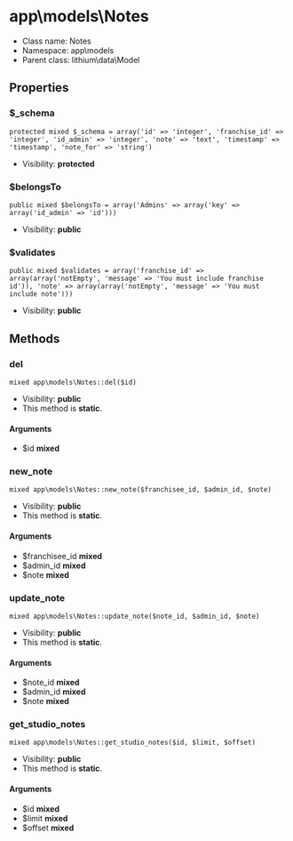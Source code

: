 app\models\Notes
===============






* Class name: Notes
* Namespace: app\models
* Parent class: lithium\data\Model





Properties
----------


### $_schema

    protected mixed $_schema = array('id' => 'integer', 'franchise_id' => 'integer', 'id_admin' => 'integer', 'note' => 'text', 'timestamp' => 'timestamp', 'note_for' => 'string')





* Visibility: **protected**


### $belongsTo

    public mixed $belongsTo = array('Admins' => array('key' => array('id_admin' => 'id')))





* Visibility: **public**


### $validates

    public mixed $validates = array('franchise_id' => array(array('notEmpty', 'message' => 'You must include franchise id')), 'note' => array(array('notEmpty', 'message' => 'You must include note')))





* Visibility: **public**


Methods
-------


### del

    mixed app\models\Notes::del($id)





* Visibility: **public**
* This method is **static**.


#### Arguments
* $id **mixed**



### new_note

    mixed app\models\Notes::new_note($franchisee_id, $admin_id, $note)





* Visibility: **public**
* This method is **static**.


#### Arguments
* $franchisee_id **mixed**
* $admin_id **mixed**
* $note **mixed**



### update_note

    mixed app\models\Notes::update_note($note_id, $admin_id, $note)





* Visibility: **public**
* This method is **static**.


#### Arguments
* $note_id **mixed**
* $admin_id **mixed**
* $note **mixed**



### get_studio_notes

    mixed app\models\Notes::get_studio_notes($id, $limit, $offset)





* Visibility: **public**
* This method is **static**.


#### Arguments
* $id **mixed**
* $limit **mixed**
* $offset **mixed**



